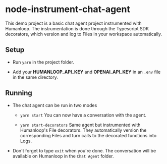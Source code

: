# node-instrument-chat-agent

This demo project is a basic chat agent project instrumented with Humanloop. The instrumentation is done through the Typescript SDK decorators, which version and log to Files in your workspace automatically.

## Setup

* Run `yarn` in the project folder.

* Add your **HUMANLOOP_API_KEY** and **OPENAI_API_KEY** in an `.env` file in the same directory.

## Running

* The chat agent can be run in two modes

    * `yarn start` You can now have a conversation with the agent.

    * `yarn start-decorators` Same agent but instrumented with Humanloop's File decorators. They automatically version the corresponding Files and turn calls to the decorated functions into Logs.

* Don't forget to type `exit` when you're done. The conversation will be available on Humanloop in the `Chat Agent` folder.